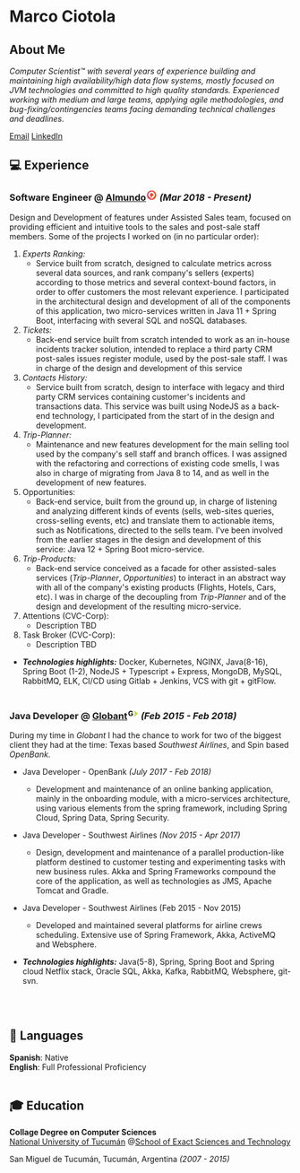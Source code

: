 # Marco Ciotola

## About Me

_Computer Scientist™ with several years of experience building and maintaining high availability/high data flow systems, mostly focused on JVM technologies and committed to high quality standards. Experienced working with medium and large teams, applying agile methodologies, and bug-fixing/contingencies teams facing demanding technical challenges and deadlines._ <br>

[Email](mailto:marcovciotola@gmail.com)  [LinkedIn](https://www.linkedin.com/in/marcovciotola/) 



##  💻  Experience

###  **Software Engineer** @ [Almundo](https://almundo.com.ar/)<img src="./assets/alm.png" alt="alm" width="20">  _(Mar 2018 - Present)_ <br>

Design and Development of features under Assisted Sales team, focused on providing efficient and intuitive tools to the sales and post-sale staff members. Some of the projects I worked on  (in no particular order):

1. _Experts Ranking:_
   - Service built from scratch, designed to calculate metrics across several data sources, and rank company's sellers (experts) according to those metrics and several context-bound factors, in order to offer customers the most relevant experience. I participated in the architectural design and development of all of the components of this application, two micro-services written in Java 11 + Spring Boot, interfacing with several SQL and noSQL databases.
2. _Tickets:_
   - Back-end service built from scratch intended to work as an in-house incidents tracker solution, intended to replace a third party CRM post-sales issues register module, used by the post-sale staff. I was in charge of the design and development of this service 
3. _Contacts History:_
   - Service built from scratch, design to interface with legacy and third party CRM services containing customer's incidents and transactions data. This service was built using NodeJS as a back-end technology, I participated from the start of in the design and development.
4. _Trip-Planner:_
   - Maintenance and new features development for the main selling tool used by the company's sell staff and branch offices. I was assigned with the refactoring and corrections of existing code smells, I was also in charge of migrating from Java 8 to 14, and as well in the development of new features. 
5. Opportunities:
   - Back-end service, built from the ground up, in charge of listening and analyzing different kinds of events (sells, web-sites queries, cross-selling events, etc) and translate them to actionable items, such as Notifications, directed to the sells team. I've been involved from the earlier stages in the design and development of this service: Java 12 + Spring Boot micro-service.
6. _Trip-Products:_
   - Back-end service conceived as a facade for other assisted-sales services (*Trip-Planner*, *Opportunities*) to interact in an abstract way with all of the company's existing products (Flights, Hotels, Cars, etc). I was in charge of the decoupling from *Trip-Planner* and of the design and development of the resulting micro-service.
7. Attentions (CVC-Corp):
   - Description TBD
8. Task Broker (CVC-Corp):
   - Description TBD

- **_Technologies highlights:_** Docker, Kubernetes, NGINX, Java(8-16), Spring Boot (1-2), NodeJS + Typescript + Express, MongoDB, MySQL, RabbitMQ, ELK, CI/CD using Gitlab + Jenkins, VCS with git + gitFlow.
  <br><br>



### **Java Developer** @ [Globant](https://www.globant.com/)<img src="./assets/globant.png" alt="glb" width="20" >  _(Feb 2015 - Feb 2018)_ <br>

During my time in *Globant* I had the chance to work for two of the biggest client they had at the time: Texas based *Southwest Airlines*, and Spin based *OpenBank*.

- Java Developer - OpenBank *(July 2017 - Feb 2018)*
  - Development and maintenance of an online banking application, mainly in the onboarding module,  with a micro-services architecture, using various elements from the spring framework, including Spring Cloud, Spring Data, Spring Security.
- Java Developer - Southwest Airlines *(Nov 2015 - Apr 2017)*
  - Design, development and maintenance of a parallel production-like platform destined to customer testing and experimenting tasks with new business rules. Akka and Spring Frameworks compound the core of the application, as well as technologies as JMS, Apache Tomcat and Gradle.
- Java Developer - Southwest Airlines (Feb 2015 - Nov 2015)
  - Developed and maintained several platforms for airline crews scheduling. Extensive use of Spring Framework, Akka, ActiveMQ and Websphere.



- **_Technologies highlights:_** Java(5-8), Spring, Spring Boot and Spring cloud Netflix stack, Oracle SQL, Akka, Kafka, RabbitMQ, Websphere, git-svn.

  <br><br>



## 💬  Languages

**Spanish**: Native <br>
**English**: Full Professional Proficiency
<br><br>

##  ‍🎓  Education

**Collage Degree on Computer Sciences**<br>
[National University of Tucumán](https://en.wikipedia.org/wiki/National_University_of_Tucum%C3%A1n) @[School of Exact Sciences and Technology](https://www.facet.unt.edu.ar/)<br>

San Miguel de Tucumán, Tucumán, Argentina _(2007 - 2015)_

